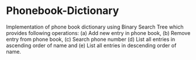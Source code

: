 # Phonebook-Dictionary
 Implementation of phone book dictionary using Binary Search Tree which provides following operations: (a) Add new entry in phone book, (b) Remove entry from phone book, (c) Search phone number (d) List all entries in ascending order of name and (e) List all entries in descending order of name.
